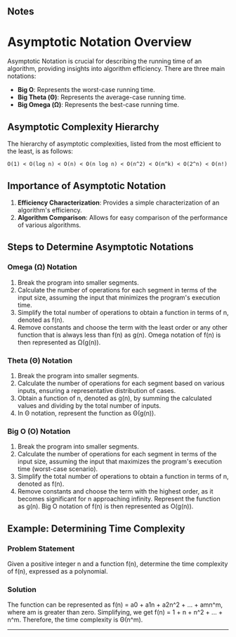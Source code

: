 ## Notes

# Asymptotic Notation Overview

Asymptotic Notation is crucial for describing the running time of an algorithm, providing insights into algorithm efficiency. There are three main notations:

- **Big O**: Represents the worst-case running time.
- **Big Theta (Θ)**: Represents the average-case running time.
- **Big Omega (Ω)**: Represents the best-case running time.

## Asymptotic Complexity Hierarchy

The hierarchy of asymptotic complexities, listed from the most efficient to the least, is as follows:

`O(1) < O(log n) < O(n) < O(n log n) < O(n^2) < O(n^k) < O(2^n) < O(n!)`

## Importance of Asymptotic Notation

1. **Efficiency Characterization**: Provides a simple characterization of an algorithm's efficiency.
2. **Algorithm Comparison**: Allows for easy comparison of the performance of various algorithms.

## Steps to Determine Asymptotic Notations

### Omega (Ω) Notation

1. Break the program into smaller segments.
2. Calculate the number of operations for each segment in terms of the input size, assuming the input that minimizes the program's execution time.
3. Simplify the total number of operations to obtain a function in terms of n, denoted as f(n).
4. Remove constants and choose the term with the least order or any other function that is always less than f(n) as g(n). Omega notation of f(n) is then represented as Ω(g(n)).

### Theta (Θ) Notation

1. Break the program into smaller segments.
2. Calculate the number of operations for each segment based on various inputs, ensuring a representative distribution of cases.
3. Obtain a function of n, denoted as g(n), by summing the calculated values and dividing by the total number of inputs.
4. In Θ notation, represent the function as Θ(g(n)).

### Big O (O) Notation

1. Break the program into smaller segments.
2. Calculate the number of operations for each segment in terms of the input size, assuming the input that maximizes the program's execution time (worst-case scenario).
3. Simplify the total number of operations to obtain a function in terms of n, denoted as f(n).
4. Remove constants and choose the term with the highest order, as it becomes significant for n approaching infinity. Represent the function as g(n). Big O notation of f(n) is then represented as O(g(n)).

## Example: Determining Time Complexity

### Problem Statement

Given a positive integer n and a function f(n), determine the time complexity of f(n), expressed as a polynomial.

### Solution

The function can be represented as f(n) = a0 + a1n + a2n^2 + ... + amn^m, where am is greater than zero. Simplifying, we get f(n) = 1 + n + n^2 + ... + n^m. Therefore, the time complexity is Θ(n^m).

---
